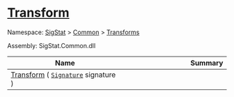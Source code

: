 # [Transform](./OnePixelThinning-100663682.md)

Namespace: [SigStat]() > [Common](./../../README.md) > [Transforms](./../README.md)

Assembly: SigStat.Common.dll

| Name | Summary  |
| ------| -----------:|
| [Transform](./OnePixelThinning-100663682.md) ( [`Signature`](./../../Signature.md) signature ) | <img width=225/>

